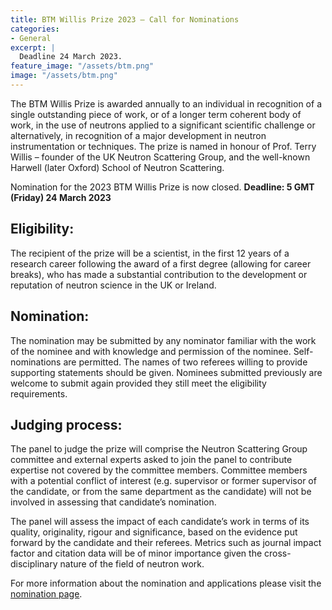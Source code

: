 ```yaml
---
title: BTM Willis Prize 2023 – Call for Nominations
categories:
- General
excerpt: |
  Deadline 24 March 2023.
feature_image: "/assets/btm.png"
image: "/assets/btm.png"
---
```


The BTM Willis Prize is awarded annually to an individual in recognition of a single outstanding piece of work, or of a longer term coherent body of work, in the use of neutrons applied to a significant scientific challenge or alternatively, in recognition of a major development in neutron instrumentation or techniques.  The prize is named in honour of Prof. Terry Willis – founder of the UK Neutron Scattering Group, and the well-known Harwell (later Oxford) School of Neutron Scattering.

Nomination for the 2023 BTM Willis Prize is now closed.  **Deadline: 5 GMT (Friday) 24 March 2023**

## Eligibility: 
The recipient of the prize will be a scientist, in the first 12 years of a research career following the award of a first degree (allowing for career breaks), who has made a substantial contribution to the development or reputation of neutron science in the UK or Ireland.
 
## Nomination:
The nomination may be submitted by any nominator familiar with the work of the nominee and with knowledge and permission of the nominee. Self-nominations are permitted. The names of two referees willing to provide supporting statements should be given. Nominees submitted previously are welcome to submit again provided they still meet the eligibility requirements. <!---Submit nomination [here](https://www.smartsurvey.co.uk/s/NSG-BTM-Willis-Prize/).---> 

## Judging process:
The panel to judge the prize will comprise the Neutron Scattering Group committee and external experts asked to join the panel to contribute expertise not covered by the committee members. Committee members with a potential conflict of interest (e.g. supervisor or former supervisor of the candidate, or from the same department as the candidate) will not be involved in assessing that candidate’s nomination.

The panel will assess the impact of each candidate’s work in terms of its quality, originality, rigour and significance, based on the evidence put forward by the candidate and their referees. Metrics such as journal impact factor and citation data will be of minor importance given the cross-disciplinary nature of the field of neutron work.



For more information about the nomination and applications please visit the [nomination page](https://www.smartsurvey.co.uk/s/NSG-BTM-Willis-Prize/).
